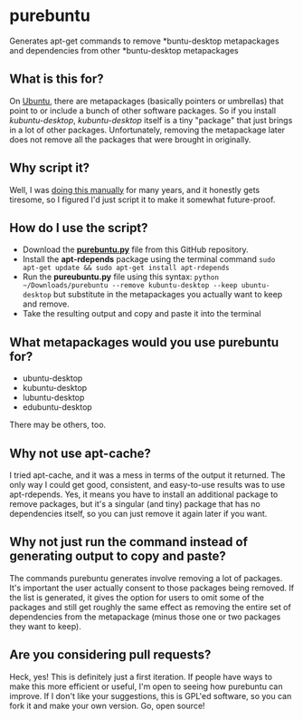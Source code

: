 # purebuntu
Generates apt-get commands to remove *buntu-desktop metapackages and dependencies from other *buntu-desktop metapackages

## What is this for?
On [Ubuntu](https://ubuntu.com), there are metapackages (basically pointers or umbrellas) that point to or include a bunch of other software packages. So if you install _kubuntu-desktop_, _kubuntu-desktop_ itself is a tiny "package" that just brings in a lot of other packages. Unfortunately, removing the metapackage later does not remove all the packages that were brought in originally.

## Why script it?
Well, I was [doing this manually](http://www.psychocats.net/ubuntucat/tag/pure-ubuntu/) for many years, and it honestly gets tiresome, so I figured I'd just script it to make it somewhat future-proof.

## How do I use the script?
* Download the [**purebuntu.py**](https://github.com/aysiu/purebuntu/blob/master/purebuntu.py) file from this GitHub repository.
* Install the **apt-rdepends** package using the terminal command `sudo apt-get update && sudo apt-get install apt-rdepends`
* Run the **pureubuntu.py** file using this syntax: `python ~/Downloads/purebuntu --remove kubuntu-desktop --keep ubuntu-desktop` but substitute in the metapackages you actually want to keep and remove.
* Take the resulting output and copy and paste it into the terminal

## What metapackages would you use purebuntu for?
* ubuntu-desktop
* kubuntu-desktop
* lubuntu-desktop
* edubuntu-desktop

There may be others, too.

## Why not use apt-cache?
I tried apt-cache, and it was a mess in terms of the output it returned. The only way I could get good, consistent, and easy-to-use results was to use apt-rdepends. Yes, it means you have to install an additional package to remove packages, but it's a singular (and tiny) package that has no dependencies itself, so you can just remove it again later if you want.

## Why not just run the command instead of generating output to copy and paste?
The commands purebuntu generates involve removing a lot of packages. It's important the user actually consent to those packages being removed. If the list is generated, it gives the option for users to omit some of the packages and still get roughly the same effect as removing the entire set of dependencies from the metapackage (minus those one or two packages they want to keep).

## Are you considering pull requests?
Heck, yes! This is definitely just a first iteration. If people have ways to make this more efficient or useful, I'm open to seeing how purebuntu can improve. If I don't like your suggestions, this is GPL'ed software, so you can fork it and make your own version. Go, open source!
